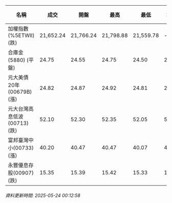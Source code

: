 | 名稱 | 成交 | 開盤 | 最高 | 最低 | 均價 | 成交金額(億) | 昨收 | 漲跌幅 | 漲跌 | 總量 | 昨量 | 振幅 |
| -------- | -------- | -------- | -------- |-------- | -------- | -------- |-------- |-------- |-------- | -------- | -------- |-------- |
|加權指數(%5ETWII) (跌)|21,652.24|21,766.24|21,798.88|21,559.78|-|3,080.39|21,670.96|0.09%|18.72|5,282,428|0|1.10%|
|合庫金(5880) (平盤)|24.75|24.55|24.75|24.50|24.63|1.70|24.75|0.00%|0.00|6,906|9,069|1.01%|
|元大美債20年(00679B) (漲)|24.82|24.87|24.92|24.81|24.87|9.66|24.69|0.53%|0.13|38,865|89,182|0.45%|
|元大台灣高息低波(00713) (跌)|52.10|52.30|52.35|52.05|52.14|3.32|52.20|0.19%|0.10|6,358|7,289|0.57%|
|富邦臺灣中小(00733) (漲)|40.20|40.47|40.47|40.07|40.21|0.144|40.19|0.02%|0.01|359|544|1.00%|
|永豐優息存股(00907) (跌)|15.35|15.39|15.42|15.33|15.38|0.179|15.37|0.13%|0.02|1,163|906|0.59%|
###### 資料更新時間: 2025-05-24 00:12:58